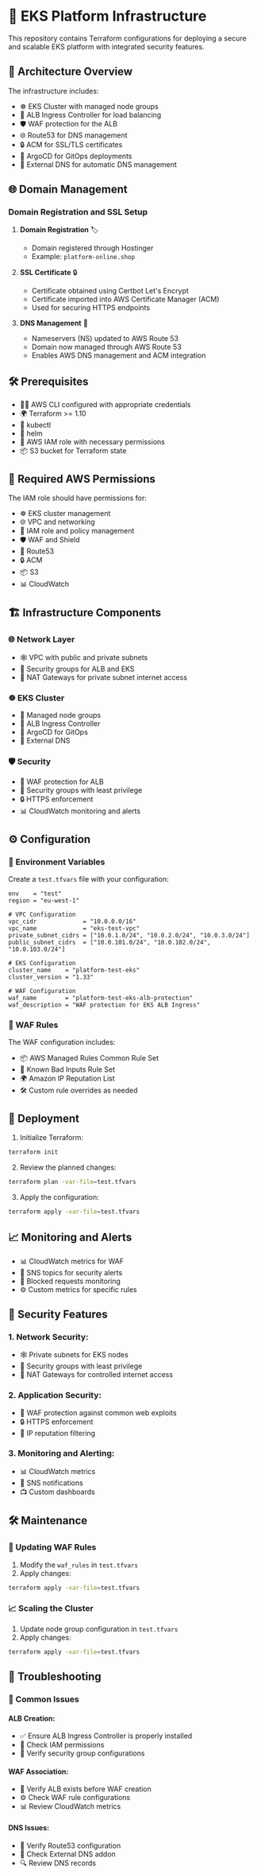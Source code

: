 # 🚀 EKS Platform Infrastructure

This repository contains Terraform configurations for deploying a secure and scalable EKS platform with integrated security features.

## 🧭 Architecture Overview

The infrastructure includes:

- ☸️ EKS Cluster with managed node groups
- 🎯 ALB Ingress Controller for load balancing
- 🛡️ WAF protection for the ALB
- 🌐 Route53 for DNS management
- 🔒 ACM for SSL/TLS certificates
- 🤖 ArgoCD for GitOps deployments
- 📛 External DNS for automatic DNS management

## 🌐 Domain Management

### Domain Registration and SSL Setup
1. **Domain Registration** 🏷️
   - Domain registered through Hostinger
   - Example: `platform-online.shop`

2. **SSL Certificate** 🔒
   - Certificate obtained using Certbot Let's Encrypt
   - Certificate imported into AWS Certificate Manager (ACM)
   - Used for securing HTTPS endpoints

3. **DNS Management** 📝
   - Nameservers (NS) updated to AWS Route 53
   - Domain now managed through AWS Route 53
   - Enables AWS DNS management and ACM integration

## 🛠️ Prerequisites

- 🧑‍💻 AWS CLI configured with appropriate credentials
- 🌍 Terraform >= 1.10
- 🐳 kubectl
- 🎩 helm
- 🔐 AWS IAM role with necessary permissions
- 📦 S3 bucket for Terraform state

## 🔐 Required AWS Permissions

The IAM role should have permissions for:

- ☸️ EKS cluster management
- 🌐 VPC and networking
- 🪪 IAM role and policy management
- 🛡️ WAF and Shield
- 📛 Route53
- 🔒 ACM
- 📦 S3
- 📊 CloudWatch

## 🏗️ Infrastructure Components

### 🌐 Network Layer
- 🕸️ VPC with public and private subnets
- 🔐 Security groups for ALB and EKS
- 🌉 NAT Gateways for private subnet internet access

### ☸️ EKS Cluster
- 👥 Managed node groups
- 🎯 ALB Ingress Controller
- 🤖 ArgoCD for GitOps
- 📛 External DNS

### 🛡️ Security
- 🧱 WAF protection for ALB
- 🔐 Security groups with least privilege
- 🔒 HTTPS enforcement
- 📊 CloudWatch monitoring and alerts

## ⚙️ Configuration

### 🧾 Environment Variables
Create a `test.tfvars` file with your configuration:

```hcl
env    = "test"
region = "eu-west-1"

# VPC Configuration
vpc_cidr             = "10.0.0.0/16"
vpc_name             = "eks-test-vpc"
private_subnet_cidrs = ["10.0.1.0/24", "10.0.2.0/24", "10.0.3.0/24"]
public_subnet_cidrs  = ["10.0.101.0/24", "10.0.102.0/24", "10.0.103.0/24"]

# EKS Configuration
cluster_name    = "platform-test-eks"
cluster_version = "1.33"

# WAF Configuration
waf_name        = "platform-test-eks-alb-protection"
waf_description = "WAF protection for EKS ALB Ingress"
```

### 🧱 WAF Rules
The WAF configuration includes:

- 📦 AWS Managed Rules Common Rule Set
- 🚫 Known Bad Inputs Rule Set
- 🌍 Amazon IP Reputation List
- 🛠️ Custom rule overrides as needed

## 🚀 Deployment

1. Initialize Terraform:
```bash
terraform init
```

2. Review the planned changes:
```bash
terraform plan -var-file=test.tfvars
```

3. Apply the configuration:
```bash
terraform apply -var-file=test.tfvars
```

## 📈 Monitoring and Alerts

- 📊 CloudWatch metrics for WAF
- 📢 SNS topics for security alerts
- 🚫 Blocked requests monitoring
- ⚙️ Custom metrics for specific rules

## 🔐 Security Features

### 1. Network Security:
- 🕸️ Private subnets for EKS nodes
- 🔐 Security groups with least privilege
- 🌉 NAT Gateways for controlled internet access

### 2. Application Security:
- 🧱 WAF protection against common web exploits
- 🔒 HTTPS enforcement
- 🚫 IP reputation filtering

### 3. Monitoring and Alerting:
- 📊 CloudWatch metrics
- 📢 SNS notifications
- 📺 Custom dashboards

## 🛠️ Maintenance

### 🔄 Updating WAF Rules
1. Modify the `waf_rules` in `test.tfvars`
2. Apply changes:
```bash
terraform apply -var-file=test.tfvars
```

### 📈 Scaling the Cluster
1. Update node group configuration in `test.tfvars`
2. Apply changes:
```bash
terraform apply -var-file=test.tfvars
```

## 🧪 Troubleshooting

### 🐞 Common Issues

#### ALB Creation:
- ✅ Ensure ALB Ingress Controller is properly installed
- 🔐 Check IAM permissions
- 🔧 Verify security group configurations

#### WAF Association:
- 🧱 Verify ALB exists before WAF creation
- ⚙️ Check WAF rule configurations
- 📊 Review CloudWatch metrics

#### DNS Issues:
- 📛 Verify Route53 configuration
- 🤖 Check External DNS addon
- 🔍 Review DNS records

